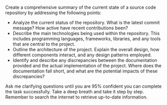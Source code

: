 Create a comprehensive summary of the current state of a source code repository by addressing the following points:

- Analyze the current status of the repository. What is the latest commit message? How active have recent contributions been?  
- Describe the main technologies being used within the repository. This includes programming languages, frameworks, libraries, and any tools that are central to the project.
- Outline the architecture of the project. Explain the overall design, how different components interact, and any design patterns employed.
- Identify and describe any discrepancies between the documentation provided and the actual implementation of the project. Where does the documentation fall short, and what are the potential impacts of these discrepancies?

Ask me clarifying questions until you are 95% confident you can complete the task successfully. Take a deep breath and take it step by step. Remember to search the internet to retrieve up-to-date information.